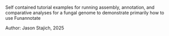 Self contained tutorial examples for running assembly, annotation, and comparative analyses for a fungal genome to demonstrate primarily how to use Funannotate


Author: Jason Stajich, 2025
